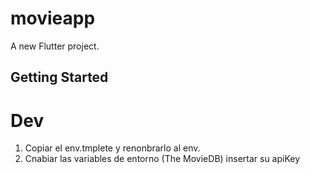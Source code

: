 # movieapp

A new Flutter project.

## Getting Started

# Dev

1. Copiar el env.tmplete y renonbrarlo al env.
2. Cnabiar las variables de entorno (The MovieDB) insertar su apiKey
